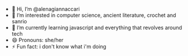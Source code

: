 - 👋 Hi, I’m @alenagiannaccari
- 👀 I’m interested in computer science,  ancient literature, crochet and sanrio
- 🌱 I’m currently learning javascript and everything that revolves around tech
- 😄 Pronouns: she/her
- ⚡ Fun fact: i don't know what i'm doing

<!---
alenagiannaccari/alenagiannaccari is a ✨ special ✨ repository because its `README.md` (this file) appears on your GitHub profile.
You can click the Preview link to take a look at your changes.
--->
